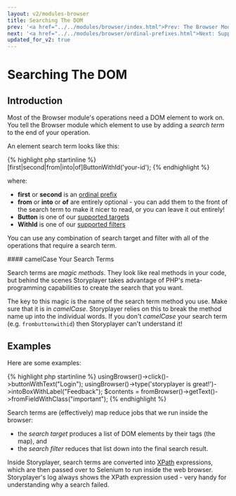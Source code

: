 ```yaml
---
layout: v2/modules-browser
title: Searching The DOM
prev: '<a href="../../modules/browser/index.html">Prev: The Browser Module</a>'
next: '<a href="../../modules/browser/ordinal-prefixes.html">Next: Supported Ordinal Prefixes</a>'
updated_for_v2: true
---
```


# Searching The DOM

## Introduction

Most of the Browser module's operations need a DOM element to work on.  You tell the Browser module which element to use by adding a _search term_ to the end of your operation.

An element search term looks like this:

{% highlight php startinline %}
[first|second|from|into|of]ButtonWithId('your-id');
{% endhighlight %}

where:

* __first__ or __second__ is an [ordinal prefix](ordinal-prefixes.html)
* __from__ or __into__ or __of__ are entirely optional - you can add them to the front of the search term to make it nicer to read, or you can leave it out entirely!
* __Button__ is one of our [supported targets](search-targets.html)
* __WithId__ is one of our [supported filters](search-filters.html)

You can use any combination of search target and filter with all of the operations that require a search term.

<div class="callout info" markdown="1">
#### camelCase Your Search Terms

Search terms are _magic methods_. They look like real methods in your code, but behind the scenes Storyplayer takes advantage of PHP's meta-programming capabilities to create the search that you want.

The key to this magic is the name of the search term method you use. Make sure that it is in _camelCase_. Storyplayer relies on this to break the method name up into the individual words. If you don't _camelCase_ your search term (e.g. `frombuttonwithid`) then Storyplayer can't understand it!
</div>

## Examples

Here are some examples:

{% highlight php startinline %}
usingBrowser()->click()->buttonWithText("Login");
usingBrowser()->type('storyplayer is great!')->intoBoxWithLabel("Feedback");
$contents = fromBrowser()->getText()->fromFieldWithClass("important");
{% endhighlight %}

Search terms are (effectively) map reduce jobs that we run inside the browser:

* the _search target_ produces a list of DOM elements by their tags (the map), and
* the _search filter_ reduces that list down into the final search result.

Inside Storyplayer, search terms are converted into [XPath](http://www.w3.org/TR/xpath/) expressions, which are then passed over to Selenium to run inside the web browser.  Storyplayer's log always shows the XPath expression used - very handy for understanding why a search failed.

